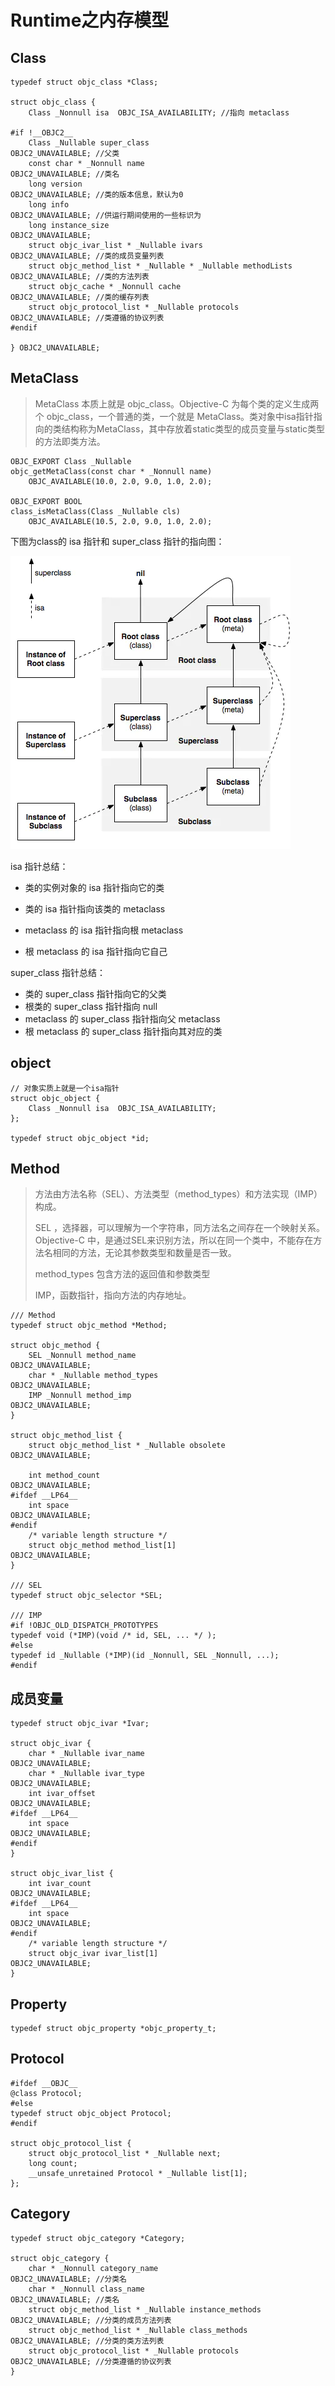 # Runtime之内存模型

## Class

```objc
typedef struct objc_class *Class;

struct objc_class {
    Class _Nonnull isa  OBJC_ISA_AVAILABILITY; //指向 metaclass

#if !__OBJC2__
    Class _Nullable super_class                              OBJC2_UNAVAILABLE; //父类
    const char * _Nonnull name                               OBJC2_UNAVAILABLE; //类名
    long version                                             OBJC2_UNAVAILABLE; //类的版本信息，默认为0
    long info                                                OBJC2_UNAVAILABLE; //供运行期间使用的一些标识为
    long instance_size                                       OBJC2_UNAVAILABLE;
    struct objc_ivar_list * _Nullable ivars                  OBJC2_UNAVAILABLE; //类的成员变量列表
    struct objc_method_list * _Nullable * _Nullable methodLists                    OBJC2_UNAVAILABLE; //类的方法列表
    struct objc_cache * _Nonnull cache                       OBJC2_UNAVAILABLE; //类的缓存列表
    struct objc_protocol_list * _Nullable protocols          OBJC2_UNAVAILABLE; //类遵循的协议列表
#endif

} OBJC2_UNAVAILABLE;
```

## MetaClass

> MetaClass 本质上就是 objc_class。Objective-C 为每个类的定义生成两个 objc_class，一个普通的类，一个就是 MetaClass。类对象中isa指针指向的类结构称为MetaClass，其中存放着static类型的成员变量与static类型的方法即类方法。

```objc
OBJC_EXPORT Class _Nullable
objc_getMetaClass(const char * _Nonnull name)
    OBJC_AVAILABLE(10.0, 2.0, 9.0, 1.0, 2.0);

OBJC_EXPORT BOOL
class_isMetaClass(Class _Nullable cls) 
    OBJC_AVAILABLE(10.5, 2.0, 9.0, 1.0, 2.0);
```

下图为class的 isa 指针和 super_class 指针的指向图：

![alt class关系图](./Resources/pic1.webp)

isa 指针总结：

* 类的实例对象的 isa 指针指向它的类

* 类的 isa 指针指向该类的 metaclass

* metaclass 的 isa 指针指向根 metaclass

* 根 metaclass 的 isa 指针指向它自己

super_class 指针总结：

* 类的 super_class 指针指向它的父类
* 根类的 super_class 指针指向 null
* metaclass 的 super_class 指针指向父 metaclass
* 根 metaclass 的 super_class 指针指向其对应的类

## object

```objc
// 对象实质上就是一个isa指针
struct objc_object {
    Class _Nonnull isa  OBJC_ISA_AVAILABILITY;
};

typedef struct objc_object *id;
```

## Method

> 方法由方法名称（SEL）、方法类型（method_types）和方法实现（IMP）构成。
>
> SEL ，选择器，可以理解为一个字符串，同方法名之间存在一个映射关系。Objective-C 中，是通过SEL来识别方法，所以在同一个类中，不能存在方法名相同的方法，无论其参数类型和数量是否一致。
>
> method_types 包含方法的返回值和参数类型
>
> IMP，函数指针，指向方法的内存地址。

```objc
/// Method
typedef struct objc_method *Method;

struct objc_method {
    SEL _Nonnull method_name                                 OBJC2_UNAVAILABLE;
    char * _Nullable method_types                            OBJC2_UNAVAILABLE;
    IMP _Nonnull method_imp                                  OBJC2_UNAVAILABLE;
}

struct objc_method_list {
    struct objc_method_list * _Nullable obsolete             OBJC2_UNAVAILABLE;

    int method_count                                         OBJC2_UNAVAILABLE;
#ifdef __LP64__
    int space                                                OBJC2_UNAVAILABLE;
#endif
    /* variable length structure */
    struct objc_method method_list[1]                        OBJC2_UNAVAILABLE;
}

/// SEL
typedef struct objc_selector *SEL;

/// IMP
#if !OBJC_OLD_DISPATCH_PROTOTYPES
typedef void (*IMP)(void /* id, SEL, ... */ ); 
#else
typedef id _Nullable (*IMP)(id _Nonnull, SEL _Nonnull, ...); 
#endif
```

## 成员变量

```objc
typedef struct objc_ivar *Ivar;

struct objc_ivar {
    char * _Nullable ivar_name                               OBJC2_UNAVAILABLE;
    char * _Nullable ivar_type                               OBJC2_UNAVAILABLE;
    int ivar_offset                                          OBJC2_UNAVAILABLE;
#ifdef __LP64__
    int space                                                OBJC2_UNAVAILABLE;
#endif
}

struct objc_ivar_list {
    int ivar_count                                           OBJC2_UNAVAILABLE;
#ifdef __LP64__
    int space                                                OBJC2_UNAVAILABLE;
#endif
    /* variable length structure */
    struct objc_ivar ivar_list[1]                            OBJC2_UNAVAILABLE;
}
```

## Property

```objc
typedef struct objc_property *objc_property_t;
```

## Protocol

```objc
#ifdef __OBJC__
@class Protocol;
#else
typedef struct objc_object Protocol;
#endif

struct objc_protocol_list {
    struct objc_protocol_list * _Nullable next;
    long count;
    __unsafe_unretained Protocol * _Nullable list[1];
};
```

## Category

```objc
typedef struct objc_category *Category;

struct objc_category {
    char * _Nonnull category_name                            OBJC2_UNAVAILABLE; //分类名
    char * _Nonnull class_name                               OBJC2_UNAVAILABLE; //类名
    struct objc_method_list * _Nullable instance_methods     OBJC2_UNAVAILABLE; //分类的成员方法列表
    struct objc_method_list * _Nullable class_methods        OBJC2_UNAVAILABLE; //分类的类方法列表
    struct objc_protocol_list * _Nullable protocols          OBJC2_UNAVAILABLE; //分类遵循的协议列表
}
```

